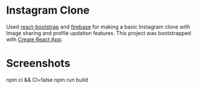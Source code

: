 Instagram Clone
==========
Used [react-bootstrap](https://react-bootstrap.github.io/) and [firebase](https://firebase.google.com/) for making a basic Instagram clone with Image sharing and profile updation features. This project was bootstrapped with [Create React App](https://github.com/facebook/create-react-app).

Screenshots
==========
npm ci && CI=false npm run build
